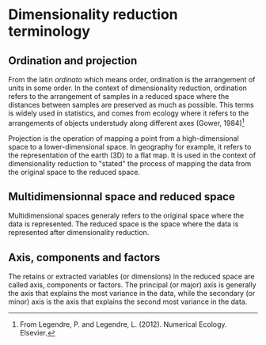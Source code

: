 # Dimensionality reduction terminology

## Ordination and projection

From the latin *ordinato* which means order, ordination is the
arrangement of units in some order. In the context of dimensionality
reduction, ordination refers to the arrangement of samples in a reduced space
where the distances between samples are preserved as much as possible.
This terms is widely used in statistics, and comes from ecology where 
it refers to the arrangements of objects understudy along different axes 
(Gower, 1984)[^1]

Projection is the operation of mapping a point from a high-dimensional
space to a lower-dimensional space. In geography for example, it refers
to the representation of the earth (3D) to a flat map. It is used in
the context of dimensionality reduction to "stated" the process
of mapping the data from the original space to the reduced space.

## Multidimensionnal space and reduced space
Multidimensional spaces generaly refers to the original space where the
data is represented. The reduced space is the space where the data is
represented after dimensionality reduction.


## Axis, components and factors
The retains or extracted variables (or dimensions) in the reduced space 
are called axis, components or factors. The principal (or major) axis is generally
the axis that explains the most variance in the data, while the
secondary (or minor) axis is the axis that explains the second most
variance in the data.

[^1]: From Legendre, P. and Legendre, L. (2012). Numerical Ecology. Elsevier.







